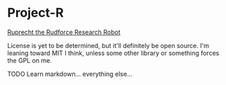Project-R
=========

[Ruprecht the Rudforce Research Robot](http://hackaday.io/project/1615-Project-R)

License is yet to be determined, but it'll definitely be open source. I'm 
leaning toward MIT I think, unless some other library or something forces 
the GPL on me.

TODO
Learn markdown...
everything else...
